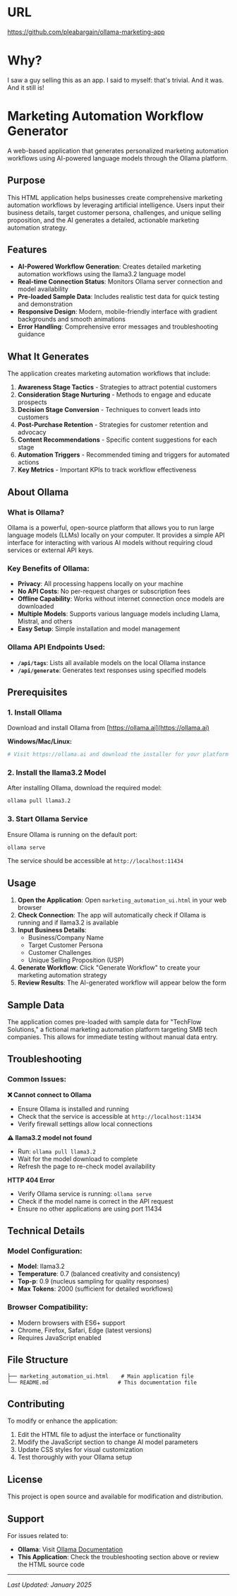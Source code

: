 # URL
https://github.com/pleabargain/ollama-marketing-app

# Why?
I saw a guy selling this as an app. I said to myself: that's trivial. And it was. And it still is!


# Marketing Automation Workflow Generator

A web-based application that generates personalized marketing automation workflows using AI-powered language models through the Ollama platform.

## Purpose

This HTML application helps businesses create comprehensive marketing automation workflows by leveraging artificial intelligence. Users input their business details, target customer persona, challenges, and unique selling proposition, and the AI generates a detailed, actionable marketing automation strategy.

## Features

- **AI-Powered Workflow Generation**: Creates detailed marketing automation workflows using the llama3.2 language model
- **Real-time Connection Status**: Monitors Ollama server connection and model availability
- **Pre-loaded Sample Data**: Includes realistic test data for quick testing and demonstration
- **Responsive Design**: Modern, mobile-friendly interface with gradient backgrounds and smooth animations
- **Error Handling**: Comprehensive error messages and troubleshooting guidance

## What It Generates

The application creates marketing automation workflows that include:

1. **Awareness Stage Tactics** - Strategies to attract potential customers
2. **Consideration Stage Nurturing** - Methods to engage and educate prospects
3. **Decision Stage Conversion** - Techniques to convert leads into customers
4. **Post-Purchase Retention** - Strategies for customer retention and advocacy
5. **Content Recommendations** - Specific content suggestions for each stage
6. **Automation Triggers** - Recommended timing and triggers for automated actions
7. **Key Metrics** - Important KPIs to track workflow effectiveness

## About Ollama

### What is Ollama?

Ollama is a powerful, open-source platform that allows you to run large language models (LLMs) locally on your computer. It provides a simple API interface for interacting with various AI models without requiring cloud services or external API keys.

### Key Benefits of Ollama:

- **Privacy**: All processing happens locally on your machine
- **No API Costs**: No per-request charges or subscription fees
- **Offline Capability**: Works without internet connection once models are downloaded
- **Multiple Models**: Supports various language models including Llama, Mistral, and others
- **Easy Setup**: Simple installation and model management

### Ollama API Endpoints Used:

- **`/api/tags`**: Lists all available models on the local Ollama instance
- **`/api/generate`**: Generates text responses using specified models

## Prerequisites

### 1. Install Ollama

Download and install Ollama from [https://ollama.ai](https://ollama.ai)

**Windows/Mac/Linux:**
```bash
# Visit https://ollama.ai and download the installer for your platform
```

### 2. Install the llama3.2 Model

After installing Ollama, download the required model:

```bash
ollama pull llama3.2
```

### 3. Start Ollama Service

Ensure Ollama is running on the default port:

```bash
ollama serve
```

The service should be accessible at `http://localhost:11434`

## Usage

1. **Open the Application**: Open `marketing_automation_ui.html` in your web browser
2. **Check Connection**: The app will automatically check if Ollama is running and if llama3.2 is available
3. **Input Business Details**: 
   - Business/Company Name
   - Target Customer Persona
   - Customer Challenges
   - Unique Selling Proposition (USP)
4. **Generate Workflow**: Click "Generate Workflow" to create your marketing automation strategy
5. **Review Results**: The AI-generated workflow will appear below the form

## Sample Data

The application comes pre-loaded with sample data for "TechFlow Solutions," a fictional marketing automation platform targeting SMB tech companies. This allows for immediate testing without manual data entry.

## Troubleshooting

### Common Issues:

**❌ Cannot connect to Ollama**
- Ensure Ollama is installed and running
- Check that the service is accessible at `http://localhost:11434`
- Verify firewall settings allow local connections

**⚠️ llama3.2 model not found**
- Run: `ollama pull llama3.2`
- Wait for the model download to complete
- Refresh the page to re-check model availability

**HTTP 404 Error**
- Verify Ollama service is running: `ollama serve`
- Check if the model name is correct in the API request
- Ensure no other applications are using port 11434

## Technical Details

### Model Configuration:
- **Model**: llama3.2
- **Temperature**: 0.7 (balanced creativity and consistency)
- **Top-p**: 0.9 (nucleus sampling for quality responses)
- **Max Tokens**: 2000 (sufficient for detailed workflows)

### Browser Compatibility:
- Modern browsers with ES6+ support
- Chrome, Firefox, Safari, Edge (latest versions)
- Requires JavaScript enabled

## File Structure

```
├── marketing_automation_ui.html    # Main application file
└── README.md                      # This documentation file
```

## Contributing

To modify or enhance the application:

1. Edit the HTML file to adjust the interface or functionality
2. Modify the JavaScript section to change AI model parameters
3. Update CSS styles for visual customization
4. Test thoroughly with your Ollama setup

## License

This project is open source and available for modification and distribution.

## Support

For issues related to:
- **Ollama**: Visit [Ollama Documentation](https://github.com/jmorganca/ollama)
- **This Application**: Check the troubleshooting section above or review the HTML source code

---

*Last Updated: January 2025*
